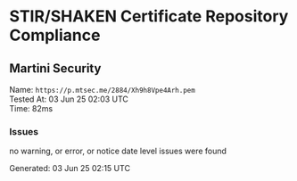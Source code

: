 # STIR/SHAKEN Certificate Repository Compliance

## Martini Security

Name: `https://p.mtsec.me/2884/Xh9h8Vpe4Arh.pem`\
Tested At: 03 Jun 25 02:03 UTC\
Time: 82ms

### Issues

no warning, or error, or notice date level issues were found

Generated: 03 Jun 25 02:15 UTC